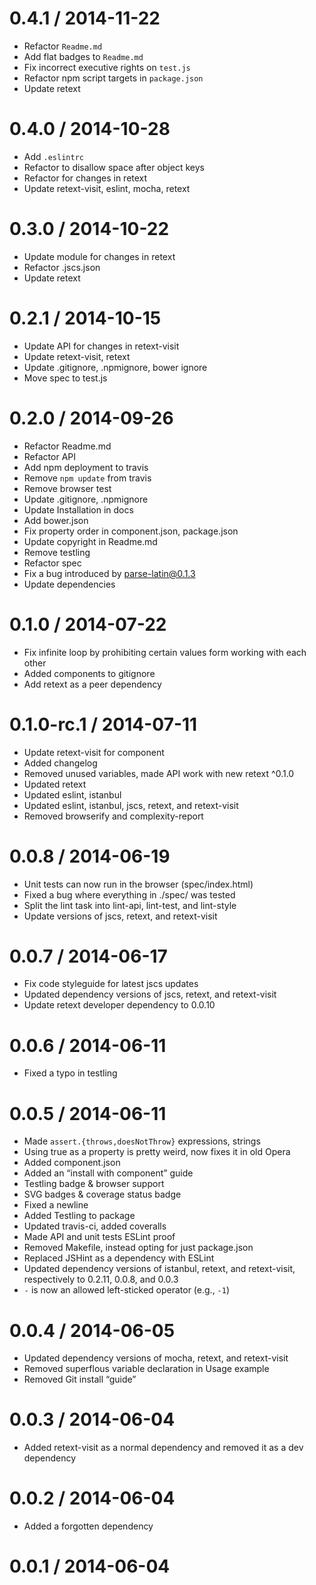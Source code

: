 
0.4.1 / 2014-11-22
==================

 * Refactor `Readme.md`
 * Add flat badges to `Readme.md`
 * Fix incorrect executive rights on `test.js`
 * Refactor npm script targets in `package.json`
 * Update retext

0.4.0 / 2014-10-28
==================

 * Add `.eslintrc`
 * Refactor to disallow space after object keys
 * Refactor for changes in retext
 * Update retext-visit, eslint, mocha, retext

0.3.0 / 2014-10-22
==================

 * Update module for changes in retext
 * Refactor .jscs.json
 * Update retext

0.2.1 / 2014-10-15
==================

 * Update API for changes in retext-visit
 * Update retext-visit, retext
 * Update .gitignore, .npmignore, bower ignore
 * Move spec to test.js

0.2.0 / 2014-09-26
==================

 * Refactor Readme.md
 * Refactor API
 * Add npm deployment to travis
 * Remove `npm update` from travis
 * Remove browser test
 * Update .gitignore, .npmignore
 * Update Installation in docs
 * Add bower.json
 * Fix property order in component.json, package.json
 * Update copyright in Readme.md
 * Remove testling
 * Refactor spec
 * Fix a bug introduced by parse-latin@0.1.3
 * Update dependencies

0.1.0 / 2014-07-22
==================

 * Fix infinite loop by prohibiting certain values form working with each other
 * Added components to gitignore
 * Add retext as a peer dependency

0.1.0-rc.1 / 2014-07-11
==================

 * Update retext-visit for component
 * Added changelog
 * Removed unused variables, made API work with new retext ^0.1.0
 * Updated retext
 * Updated eslint, istanbul
 * Updated eslint, istanbul, jscs, retext, and retext-visit
 * Removed browserify and complexity-report

0.0.8 / 2014-06-19
==================

 * Unit tests can now run in the browser (spec/index.html)
 * Fixed a bug where everything in ./spec/ was tested
 * Split the lint task into lint-api, lint-test, and lint-style
 * Update versions of jscs, retext, and retext-visit

0.0.7 / 2014-06-17
==================

 * Fix code styleguide for latest jscs updates
 * Updated dependency versions of jscs, retext, and retext-visit
 * Update retext developer dependency to 0.0.10

0.0.6 / 2014-06-11
==================

 * Fixed a typo in testling

0.0.5 / 2014-06-11
==================

 * Made `assert.{throws,doesNotThrow}` expressions, strings
 * Using true as a property is pretty weird, now fixes it in old Opera
 * Added component.json
 * Added an “install with component” guide
 * Testling badge & browser support
 * SVG badges & coverage status badge
 * Fixed a newline
 * Added Testling to package
 * Updated travis-ci, added coveralls
 * Made API and unit tests ESLint proof
 * Removed Makefile, instead opting for just package.json
 * Replaced JSHint as a dependency with ESLint
 * Updated dependency versions of istanbul, retext, and retext-visit, respectively to 0.2.11, 0.0.8, and 0.0.3
 * `-` is now an allowed left-sticked operator (e.g., `-1`)

0.0.4 / 2014-06-05
==================

 * Updated dependency versions of mocha, retext, and retext-visit
 * Removed superflous variable declaration in Usage example
 * Removed Git install “guide”

0.0.3 / 2014-06-04
==================

 * Added retext-visit as a normal dependency and removed it as a dev dependency

0.0.2 / 2014-06-04
==================

 * Added a forgotten dependency

0.0.1 / 2014-06-04
==================


